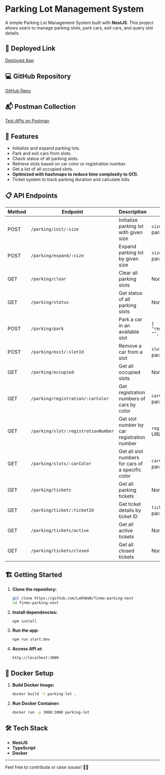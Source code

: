 # Parking Lot Management System

A simple Parking Lot Management System built with **NestJS**. This project allows users to manage parking slots, park cars, exit cars, and query slot details.

## 🚀 Deployed Link

[Deployed App](https://finmo-parking-nest.onrender.com/)

## 💻 GitHub Repository

[GitHub Repo](https://github.com/LaKhWaN/finmo-parking-nest)

## 📬 Postman Collection

[Test APIs on Postman](https://finmo-parking.postman.co/workspace/Finmo-Parking-Workspace~ece1f1d4-8cea-49fa-8a18-66d72b120f52/collection/34287110-0e15c297-5e4f-43f5-b645-2bb12095fda2)

## 📖 Features

- Initialize and expand parking lots.
- Park and exit cars from slots.
- Check status of all parking slots.
- Retrieve slots based on car color or registration number.
- Get a list of all occupied slots.
- **Optimized with hashmaps to reduce time complexity to O(1).**
- Ticket system to track parking duration and calculate bills.

## 📋 API Endpoints

| Method | Endpoint                            | Description                                       | Request Body                                |
| ------ | ----------------------------------- | ------------------------------------------------- | ------------------------------------------- |
| POST   | `/parking/init/:size`               | Initialize parking lot with given size            | `size` as URL parameter                     |
| POST   | `/parking/expand/:size`             | Expand parking lot by given size                  | `size` as URL parameter                     |
| GET    | `/parking/clear`                    | Clear all parking slots                           | None                                        |
| GET    | `/parking/status`                   | Get status of all parking slots                   | None                                        |
| POST   | `/parking/park`                     | Park a car in an available slot                   | `{ "registrationNumber": "", "color": "" }` |
| POST   | `/parking/exit/:slotId`             | Remove a car from a slot                          | `slotId` as URL parameter                   |
| GET    | `/parking/occupied`                 | Get all occupied slots                            | None                                        |
| GET    | `/parking/registration/:carColor`   | Get registration numbers of cars by color         | `carColor` as URL parameter                 |
| GET    | `/parking/slot/:registrationNumber` | Get slot number by car registration number        | `registrationNumber` as URL parameter       |
| GET    | `/parking/slots/:carColor`          | Get all slot numbers for cars of a specific color | `carColor` as URL parameter                 |
| GET    | `/parking/tickets`                  | Get all parking tickets                           | None                                        |
| GET    | `/parking/ticket/:ticketId`         | Get ticket details by ticket ID                   | `ticketId` as URL parameter                 |
| GET    | `/parking/tickets/active`           | Get all active tickets                            | None                                        |
| GET    | `/parking/tickets/closed`           | Get all closed tickets                            | None                                        |

## 🏗️ Getting Started

1. **Clone the repository:**

   ```bash
   git clone https://github.com/LaKhWaN/finmo-parking-nest
   cd finmo-parking-nest
   ```

2. **Install dependencies:**

   ```bash
   npm install
   ```

3. **Run the app:**

   ```bash
   npm run start:dev
   ```

4. **Access API at:**

   ```bash
   http://localhost:3000
   ```

## 🐳 Docker Setup

1. **Build Docker Image:**

   ```bash
   docker build -t parking-lot .
   ```

2. **Run Docker Container:**

   ```bash
   docker run -p 3000:3000 parking-lot
   ```

## 🛠️ Tech Stack

- **NestJS**
- **TypeScript**
- **Docker**

---

Feel free to contribute or raise issues! 🚗✨
